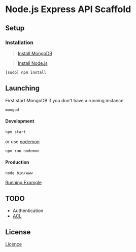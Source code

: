 # Node.js Express API Scaffold

## Setup

### Installation

> [Install MongoDB](https://www.mongodb.org/downloads)

> [Install Node.js](https://nodejs.org/en/download)

```bash
[sudo] npm install
```


## Launching

First start MongoDB if you don't have a running instance

```bash
mongod
```

#### Development

```bash
npm start
```

or use [nodemon](https://www.npmjs.com/package/nodemon)

```bash
npm run nodemon
```

#### Production

```bash
node bin/www
```

[Running Example](https://nodejs-express-api-scaffold.herokuapp.com/doc)

## TODO

* Authentication
* [ACL](https://en.wikipedia.org/wiki/Access_control_list)

## License

[Licence](https://github.com/danielrohers/nodejs-express-api-scaffold/blob/master/LICENSE)
